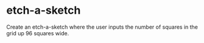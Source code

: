 # etch-a-sketch

Create an etch-a-sketch where the user inputs the number of squares in the grid up 96 squares wide.